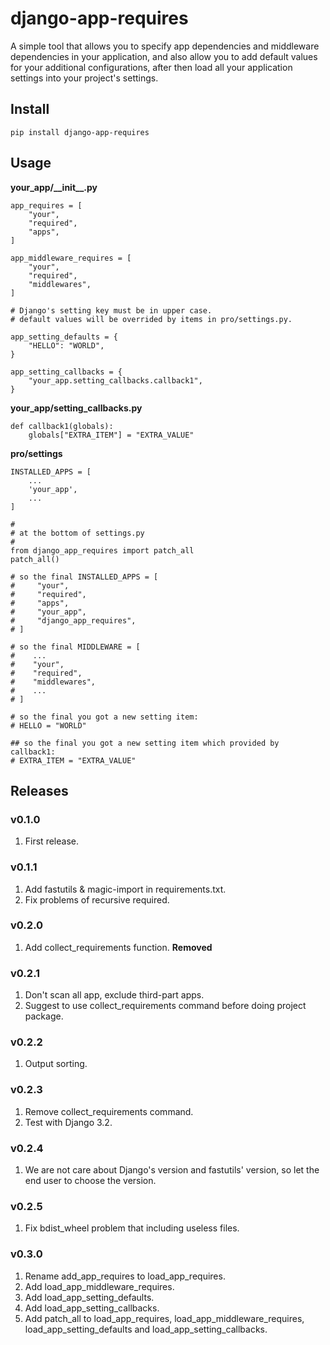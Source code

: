 # django-app-requires

A simple tool that allows you to specify app dependencies and middleware dependencies in your application, and also allow you to add default values for your additional configurations, after then load all your application settings into your project's settings.


## Install

```
pip install django-app-requires
```

## Usage

**your_app/\_\_init\_\_.py**

```
app_requires = [
    "your",
    "required",
    "apps",
]

app_middleware_requires = [
    "your",
    "required",
    "middlewares",
]

# Django's setting key must be in upper case.
# default values will be overrided by items in pro/settings.py.

app_setting_defaults = {
    "HELLO": "WORLD",
}

app_setting_callbacks = {
    "your_app.setting_callbacks.callback1",
}
```

**your_app/setting_callbacks.py**

```
def callback1(globals):
    globals["EXTRA_ITEM"] = "EXTRA_VALUE"
```

**pro/settings**

```
INSTALLED_APPS = [
    ...
    'your_app',
    ...
]

#
# at the bottom of settings.py
#
from django_app_requires import patch_all
patch_all()

# so the final INSTALLED_APPS = [
#     "your",
#     "required",
#     "apps",
#     "your_app",
#     "django_app_requires",
# ]

# so the final MIDDLEWARE = [
#    ...
#    "your",
#    "required",
#    "middlewares",
#    ...
# ]

# so the final you got a new setting item:
# HELLO = "WORLD"

## so the final you got a new setting item which provided by callback1:
# EXTRA_ITEM = "EXTRA_VALUE"
```


## Releases

### v0.1.0

1. First release.

### v0.1.1

1. Add fastutils & magic-import in requirements.txt.
1. Fix problems of recursive required.

### v0.2.0

1. Add collect_requirements function. **Removed**

### v0.2.1

1. Don't scan all app, exclude third-part apps.
2. Suggest to use collect_requirements command before doing project package.

### v0.2.2

1. Output sorting.

### v0.2.3

1. Remove collect_requirements command.
2. Test with Django 3.2.

### v0.2.4

1. We are not care about Django's version and fastutils' version, so let the end user to choose the version.

### v0.2.5

1. Fix bdist_wheel problem that including useless files.


### v0.3.0

1. Rename add_app_requires to load_app_requires.
1. Add load_app_middleware_requires.
1. Add load_app_setting_defaults.
1. Add load_app_setting_callbacks.
1. Add patch_all to load_app_requires, load_app_middleware_requires, load_app_setting_defaults and load_app_setting_callbacks.
